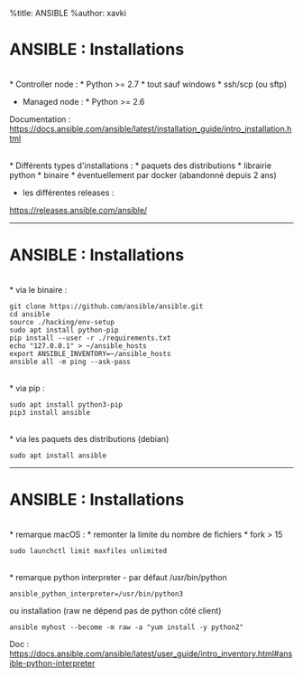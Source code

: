 %title: ANSIBLE
%author: xavki


# ANSIBLE : Installations


<br>
* Controller node : 
		* Python >= 2.7
		* tout sauf windows
		* ssh/scp (ou sftp)

* Managed node :
		* Python >= 2.6

Documentation : https://docs.ansible.com/ansible/latest/installation_guide/intro_installation.html

<br>
* Différents types d'installations :
		* paquets des distributions
		* librairie python
		* binaire
		* éventuellement par docker (abandonné depuis 2 ans)

* les différentes releases :

https://releases.ansible.com/ansible/

--------------------------------------------------------------------------------------------------------

# ANSIBLE : Installations



<br>
* via le binaire :

```
git clone https://github.com/ansible/ansible.git
cd ansible
source ./hacking/env-setup
sudo apt install python-pip
pip install --user -r ./requirements.txt
echo "127.0.0.1" > ~/ansible_hosts
export ANSIBLE_INVENTORY=~/ansible_hosts
ansible all -m ping --ask-pass
```

<br>
* via pip :

```
sudo apt install python3-pip
pip3 install ansible
```

<br>
* via les paquets des distributions (debian)

```
sudo apt install ansible
```


--------------------------------------------------------------------------------------------------------

# ANSIBLE : Installations



<br>
* remarque macOS : 
		* remonter la limite du nombre de fichiers
		* fork > 15

```
sudo launchctl limit maxfiles unlimited
```

<br>
* remarque python interpreter - par défaut /usr/bin/python

```
ansible_python_interpreter=/usr/bin/python3
```

ou installation (raw ne dépend pas de python côté client)

```
ansible myhost --become -m raw -a "yum install -y python2"
```

Doc : https://docs.ansible.com/ansible/latest/user_guide/intro_inventory.html#ansible-python-interpreter
